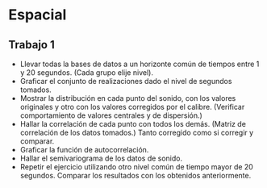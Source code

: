 # Espacial

## Trabajo 1

* Llevar todas la bases de datos a un horizonte común de tiempos entre 1 y 20 segundos. (Cada grupo elije nivel).
* Graficar el conjunto de realizaciones dado el nivel de segundos tomados.
* Mostrar la distribución en cada punto del sonido, con los valores originales y otro con los valores corregidos por el calibre. (Verificar comportamiento de valores centrales y de dispersión.)
* Hallar la correlación de cada punto con todos los demás. (Matriz de correlación de los datos tomados.) Tanto corregido como si corregir y comparar.
* Graficar la función de autocorrelación.
* Hallar el semivariograma de los datos de sonido.
* Repetir el ejercicio utilizando otro nivel común de tiempo mayor de 20 segundos. Comparar los resultados con los obtenidos anteriormente.
